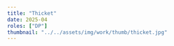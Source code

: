 ```yaml
---
title: "Thicket"
date: 2025-04
roles: ["DP"]
thumbnail: "../../assets/img/work/thumb/thicket.jpg"
---
```


